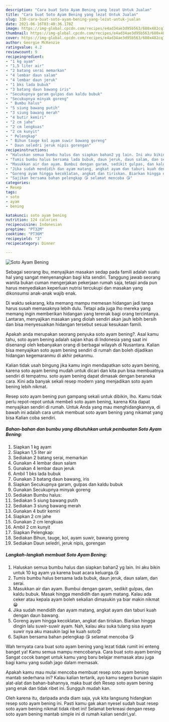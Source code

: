 ```yaml
---
description: "Cara buat Soto Ayam Bening yang lezat Untuk Jualan"
title: "Cara buat Soto Ayam Bening yang lezat Untuk Jualan"
slug: 330-cara-buat-soto-ayam-bening-yang-lezat-untuk-jualan
date: 2021-06-16T03:40:36.178Z
image: https://img-global.cpcdn.com/recipes/e4ad34ae3d95b563/680x482cq70/soto-ayam-bening-foto-resep-utama.jpg
thumbnail: https://img-global.cpcdn.com/recipes/e4ad34ae3d95b563/680x482cq70/soto-ayam-bening-foto-resep-utama.jpg
cover: https://img-global.cpcdn.com/recipes/e4ad34ae3d95b563/680x482cq70/soto-ayam-bening-foto-resep-utama.jpg
author: Georgie McKenzie
ratingvalue: 4.2
reviewcount: 9
recipeingredient:
- "1 kg ayam"
- "1,5 liter air"
- "2 batang serai memarkan"
- "4 lembar daun salam"
- "4 lembar daun jeruk"
- "1 bks lada bubuk"
- "3 batang daun bawang iris"
- "Secukupnya garam gulpas dan kaldu bubuk"
- "Secukupnya minyak goreng"
- " Bumbu halus"
- "5 siung bawang putih"
- "3 siung bawang merah"
- "4 butir kemiri"
- "2 cm jahe"
- "2 cm lengkuas"
- "2 cm kunyit"
- " Pelengkap"
- " Bihun tauge kol ayam suwir bawang goreng"
- " Daun seledri jeruk nipis gorengan"
recipeinstructions:
- "Haluskan semua bumbu halus dan siapkan bahan2 yg lain. Ini aku bikin untuk 10 kg ayam ya karena buat acara keluarga.😘"
- "Tumis bumbu halus bersama lada bubuk, daun jeruk, daun salam, dan serai."
- "Masukkan air dan ayam. Bumbui dengan garam, sedikit gulpas, dan kaldu bubuk. Masak hingga mendidih dan ayam matang. Kalau ada ceker atau kepala ayam boleh sekalian dimasukin ya biar makin nikmat😀"
- "Jika sudah mendidih dan ayam matang, angkat ayam dan taburi kuah dengan daun bawang."
- "Goreng ayam hingga kecoklatan, angkat dan tiriskan. Biarkan hingga dingin lalu suwir-suwir ayam. Nah, kalau aku suka tulang sisa ayam suwir nya aku masukin lagi ke kuah soto😍"
- "Sajikan bersama bahan pelengkap 😘 selamat mencoba 😘"
categories:
- Resep
tags:
- soto
- ayam
- bening

katakunci: soto ayam bening 
nutrition: 124 calories
recipecuisine: Indonesian
preptime: "PT32M"
cooktime: "PT36M"
recipeyield: "3"
recipecategory: Dinner

---
```



![Soto Ayam Bening](https://img-global.cpcdn.com/recipes/e4ad34ae3d95b563/680x482cq70/soto-ayam-bening-foto-resep-utama.jpg)

Sebagai seorang ibu, menyajikan masakan sedap pada famili adalah suatu hal yang sangat menyenangkan bagi kita sendiri. Tanggung jawab seorang  wanita bukan cuman mengerjakan pekerjaan rumah saja, tetapi anda pun harus menyediakan keperluan nutrisi tercukupi dan masakan yang dikonsumsi anak-anak wajib enak.

Di waktu  sekarang, kita memang mampu memesan hidangan jadi tanpa harus susah memasaknya lebih dulu. Tetapi ada juga lho mereka yang memang ingin memberikan hidangan yang terenak bagi orang tercintanya. Lantaran, menyajikan masakan yang diolah sendiri akan jauh lebih bersih dan bisa menyesuaikan hidangan tersebut sesuai kesukaan famili. 



Apakah anda merupakan seorang penyuka soto ayam bening?. Asal kamu tahu, soto ayam bening adalah sajian khas di Indonesia yang saat ini disenangi oleh kebanyakan orang di berbagai wilayah di Nusantara. Kalian bisa menyajikan soto ayam bening sendiri di rumah dan boleh dijadikan hidangan kegemaranmu di akhir pekanmu.

Kalian tidak usah bingung jika kamu ingin mendapatkan soto ayam bening, karena soto ayam bening mudah untuk dicari dan kita pun bisa membuatnya sendiri di tempatmu. soto ayam bening dapat dimasak dengan beraneka cara. Kini ada banyak sekali resep modern yang menjadikan soto ayam bening lebih nikmat.

Resep soto ayam bening pun gampang sekali untuk dibikin, lho. Kamu tidak perlu repot-repot untuk membeli soto ayam bening, karena Kita dapat menyajikan sendiri di rumah. Untuk Anda yang mau menghidangkannya, di bawah ini adalah cara untuk membuat soto ayam bening yang nikamat yang bisa Kalian coba sendiri.

<!--inarticleads1-->

##### Bahan-bahan dan bumbu yang dibutuhkan untuk pembuatan Soto Ayam Bening:

1. Siapkan 1 kg ayam
1. Siapkan 1,5 liter air
1. Sediakan 2 batang serai, memarkan
1. Gunakan 4 lembar daun salam
1. Gunakan 4 lembar daun jeruk
1. Ambil 1 bks lada bubuk
1. Gunakan 3 batang daun bawang, iris
1. Siapkan Secukupnya garam, gulpas dan kaldu bubuk
1. Gunakan Secukupnya minyak goreng
1. Sediakan  Bumbu halus:
1. Sediakan 5 siung bawang putih
1. Sediakan 3 siung bawang merah
1. Gunakan 4 butir kemiri
1. Siapkan 2 cm jahe
1. Gunakan 2 cm lengkuas
1. Ambil 2 cm kunyit
1. Siapkan  Pelengkap:
1. Sediakan  Bihun, tauge, kol, ayam suwir, bawang goreng
1. Sediakan  Daun seledri, jeruk nipis, gorengan




<!--inarticleads2-->

##### Langkah-langkah membuat Soto Ayam Bening:

1. Haluskan semua bumbu halus dan siapkan bahan2 yg lain. Ini aku bikin untuk 10 kg ayam ya karena buat acara keluarga.😘
1. Tumis bumbu halus bersama lada bubuk, daun jeruk, daun salam, dan serai.
1. Masukkan air dan ayam. Bumbui dengan garam, sedikit gulpas, dan kaldu bubuk. Masak hingga mendidih dan ayam matang. Kalau ada ceker atau kepala ayam boleh sekalian dimasukin ya biar makin nikmat😀
1. Jika sudah mendidih dan ayam matang, angkat ayam dan taburi kuah dengan daun bawang.
1. Goreng ayam hingga kecoklatan, angkat dan tiriskan. Biarkan hingga dingin lalu suwir-suwir ayam. Nah, kalau aku suka tulang sisa ayam suwir nya aku masukin lagi ke kuah soto😍
1. Sajikan bersama bahan pelengkap 😘 selamat mencoba 😘




Wah ternyata cara buat soto ayam bening yang lezat tidak rumit ini enteng banget ya! Kamu semua mampu mencobanya. Cara buat soto ayam bening Sangat cocok banget untuk kamu yang baru belajar memasak atau juga bagi kamu yang sudah jago dalam memasak.

Apakah kamu mau mulai mencoba membuat resep soto ayam bening mantab sederhana ini? Kalau kalian tertarik, ayo kamu segera buruan siapin alat-alat dan bahan-bahannya, maka buat deh Resep soto ayam bening yang enak dan tidak ribet ini. Sungguh mudah kan. 

Oleh karena itu, daripada anda diam saja, yuk kita langsung hidangkan resep soto ayam bening ini. Pasti kamu gak akan nyesel sudah buat resep soto ayam bening nikmat tidak ribet ini! Selamat berkreasi dengan resep soto ayam bening mantab simple ini di rumah kalian sendiri,ya!.


